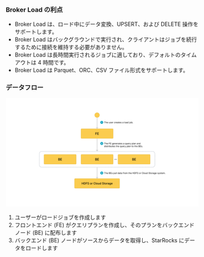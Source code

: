 ### Broker Load の利点

- Broker Load は、ロード中にデータ変換、UPSERT、および DELETE 操作をサポートします。
- Broker Load はバックグラウンドで実行され、クライアントはジョブを続行するために接続を維持する必要がありません。
- Broker Load は長時間実行されるジョブに適しており、デフォルトのタイムアウトは 4 時間です。
- Broker Load は Parquet、ORC、CSV ファイル形式をサポートします。

### データフロー

![Workflow of Broker Load](../broker_load_how-to-work_en.png)

1. ユーザーがロードジョブを作成します
2. フロントエンド (FE) がクエリプランを作成し、そのプランをバックエンドノード (BE) に配布します
3. バックエンド (BE) ノードがソースからデータを取得し、StarRocks にデータをロードします